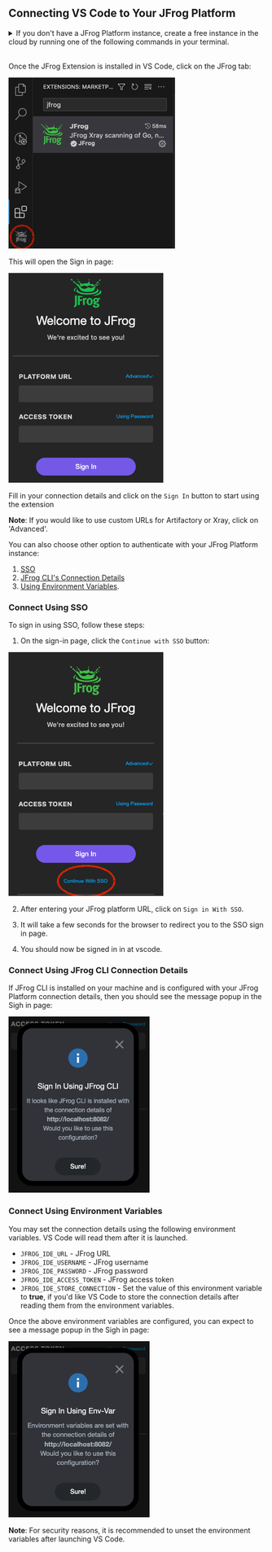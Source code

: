 ## Connecting VS Code to Your JFrog Platform

<details>
<summary>If you don't have a JFrog Platform instance, create a free instance in the cloud by running one of the following commands in your terminal.</summary>

**MacOS and Linux using cUrl**

```
curl -fL "https://getcli.jfrog.io?setup" | sh
```

**Windows using PowerShell**

```
powershell "Start-Process -Wait -Verb RunAs powershell '-NoProfile iwr https://releases.jfrog.io/artifactory/jfrog-cli/v2-jf/[RELEASE]/jfrog-cli-windows-amd64/jf.exe -OutFile $env:SYSTEMROOT\system32\jf.exe'" ; jf setup
```

The commands will do the following:

1. Install JFrog CLI on your machine.
2. Create a FREE JFrog environment in the cloud for you.
3. Configure VS Code to connect to your new environment.

</details>
<br>

Once the JFrog Extension is installed in VS Code, click on the JFrog tab:

![jfrogTab](../../../.gitbook/assets/vscode/jfrogTab.png)

This will open the Sign in page:

![SighInPage](../../../.gitbook/assets/vscode//sighInPage.png)

Fill in your connection details and click on the `Sign In` button to start using the extension

**Note**: If you would like to use custom URLs for Artifactory or Xray, click on 'Advanced'.

You can also choose other option to authenticate with your JFrog Platform instance:

1. [SSO](#connect-using-sso)
2. [JFrog CLI's Connection Details](#connect-using-jfrog-cli-connection-details)
3. [Using Environment Variables](#connect-using-environment-variables).

### Connect Using SSO

To sign in using SSO, follow these steps:

1. On the sign-in page, click the `Continue with SSO` button:

![SighInSsoButton](../../../.gitbook/assets/vscode/ssoButton.png)

2. After entering your JFrog platform URL, click on `Sign in With SSO`.

3. It will take a few seconds for the browser to redirect you to the SSO sign in page.

4. You should now be signed in in at vscode.

### Connect Using JFrog CLI Connection Details

If JFrog CLI is installed on your machine and is configured with your JFrog Platform connection details, then you should see the message popup in the Sigh in page:

![LoginPageJfrogCli](../../../.gitbook/assets/vscode/sighInPageJFrogCli.png)

### Connect Using Environment Variables

You may set the connection details using the following environment variables. VS Code will read them after it is launched.

- `JFROG_IDE_URL` - JFrog URL
- `JFROG_IDE_USERNAME` - JFrog username
- `JFROG_IDE_PASSWORD` - JFrog password
- `JFROG_IDE_ACCESS_TOKEN` - JFrog access token
- `JFROG_IDE_STORE_CONNECTION` - Set the value of this environment variable to **true**, if you'd like VS Code to store the connection details after reading them from the environment variables.

Once the above environment variables are configured, you can expect to see a message popup in the Sigh in page:

![LoginPageEnvVar](../../../.gitbook/assets/vscode/sighInPageEnvVar.png)

**Note**: For security reasons, it is recommended to unset the environment variables after launching VS Code.
